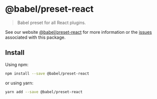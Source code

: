 # @babel/preset-react

> Babel preset for all React plugins.

See our website [@babel/preset-react](https://new.babeljs.io/docs/en/next/babel-preset-react.html) for more information or the [issues](https://github.com/babel/babel/issues?utf8=%E2%9C%93&q=is%3Aissue+label%3A%22area%3A%20react%22) associated with this package.

## Install

Using npm:

```sh
npm install --save @babel/preset-react
```

or using yarn:

```sh
yarn add --save @babel/preset-react
```
